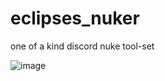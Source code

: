 # eclipses_nuker
one of a kind discord nuke tool-set


![image](https://github.com/user-attachments/assets/ce5da043-73a5-4b50-9866-e55b137afdc6)
